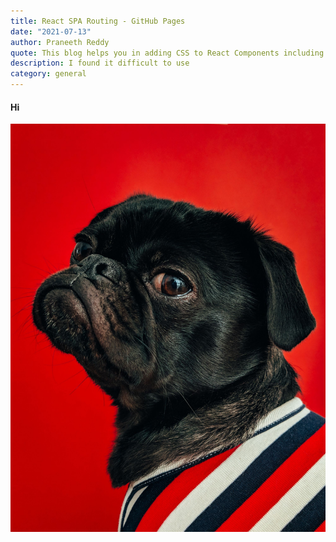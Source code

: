 ```yaml
---
title: React SPA Routing - GitHub Pages
date: "2021-07-13"
author: Praneeth Reddy
quote: This blog helps you in adding CSS to React Components including local scoping.
description: I found it difficult to use
category: general
---
```

<h4>
Hi
</h4>

![](./charles-deluvio-540415-unsplash.jpg)